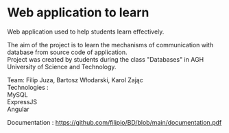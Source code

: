 # Web application to learn  
Web application used to help students learn effectively.  

The aim of the project is to learn the mechanisms of communication with database from source code of application.  
Project was created by students during the class "Databases" in AGH University of Science and Technology.

Team: Filip Juza, Bartosz Włodarski, Karol Zając  
Technologies :  
MySQL  
ExpressJS   
Angular  

Documentation : 
https://github.com/filipio/BD/blob/main/documentation.pdf



